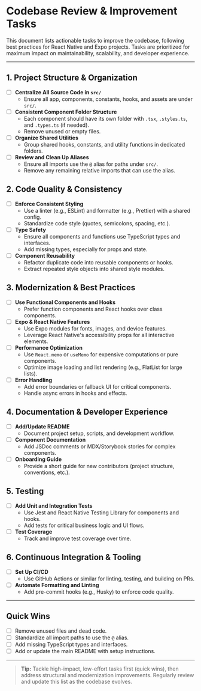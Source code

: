# Codebase Review & Improvement Tasks

This document lists actionable tasks to improve the codebase, following best practices for React Native and Expo projects. Tasks are prioritized for maximum impact on maintainability, scalability, and developer experience.

---

## 1. Project Structure & Organization
- [ ] **Centralize All Source Code in `src/`**
    - Ensure all app, components, constants, hooks, and assets are under `src/`.
- [ ] **Consistent Component Folder Structure**
    - Each component should have its own folder with `.tsx`, `.styles.ts`, and `.types.ts` (if needed).
    - Remove unused or empty files.
- [ ] **Organize Shared Utilities**
    - Group shared hooks, constants, and utility functions in dedicated folders.
- [ ] **Review and Clean Up Aliases**
    - Ensure all imports use the `@` alias for paths under `src/`.
    - Remove any remaining relative imports that can use the alias.

## 2. Code Quality & Consistency
- [ ] **Enforce Consistent Styling**
    - Use a linter (e.g., ESLint) and formatter (e.g., Prettier) with a shared config.
    - Standardize code style (quotes, semicolons, spacing, etc.).
- [ ] **Type Safety**
    - Ensure all components and functions use TypeScript types and interfaces.
    - Add missing types, especially for props and state.
- [ ] **Component Reusability**
    - Refactor duplicate code into reusable components or hooks.
    - Extract repeated style objects into shared style modules.

## 3. Modernization & Best Practices
- [ ] **Use Functional Components and Hooks**
    - Prefer function components and React hooks over class components.
- [ ] **Expo & React Native Features**
    - Use Expo modules for fonts, images, and device features.
    - Leverage React Native's accessibility props for all interactive elements.
- [ ] **Performance Optimization**
    - Use `React.memo` or `useMemo` for expensive computations or pure components.
    - Optimize image loading and list rendering (e.g., FlatList for large lists).
- [ ] **Error Handling**
    - Add error boundaries or fallback UI for critical components.
    - Handle async errors in hooks and effects.

## 4. Documentation & Developer Experience
- [ ] **Add/Update README**
    - Document project setup, scripts, and development workflow.
- [ ] **Component Documentation**
    - Add JSDoc comments or MDX/Storybook stories for complex components.
- [ ] **Onboarding Guide**
    - Provide a short guide for new contributors (project structure, conventions, etc.).

## 5. Testing
- [ ] **Add Unit and Integration Tests**
    - Use Jest and React Native Testing Library for components and hooks.
    - Add tests for critical business logic and UI flows.
- [ ] **Test Coverage**
    - Track and improve test coverage over time.

## 6. Continuous Integration & Tooling
- [ ] **Set Up CI/CD**
    - Use GitHub Actions or similar for linting, testing, and building on PRs.
- [ ] **Automate Formatting and Linting**
    - Add pre-commit hooks (e.g., Husky) to enforce code quality.

---

## Quick Wins
- [ ] Remove unused files and dead code.
- [ ] Standardize all import paths to use the `@` alias.
- [ ] Add missing TypeScript types and interfaces.
- [ ] Add or update the main README with setup instructions.

---

> **Tip:** Tackle high-impact, low-effort tasks first (quick wins), then address structural and modernization improvements. Regularly review and update this list as the codebase evolves. 